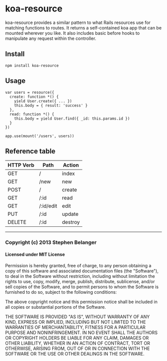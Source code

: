 # koa-resource

koa-resource provides a similar pattern to what Rails resources use for matching functions to routes. It returns a self-contained koa app that can be mounted wherever you like. It also includes basic before hooks to manipulate any request within the controller.

## Install

    npm install koa-resource

## Usage
    
    var users = resource({
      create: function *() {
        yield User.create({ ... })
        this.body = { result: 'success' }
      },
      read: function *() {
        this.body = yield User.find({ _id: this.params.id })
      }
    })

    app.use(mount('/users', users))

## Reference table

| HTTP Verb | Path      | Action  |
| --------- | --------- | ------- |
| GET       | /         | index   |
| GET       | /new      | new     |
| POST      | /         | create  |
| GET       | /:id      | read    |
| GET       | /:id/edit | edit    |
| PUT       | /:id      | update  |
| DELETE    | /:id      | destroy |

---

### Copyright (c) 2013 Stephen Belanger
#### Licensed under MIT License

Permission is hereby granted, free of charge, to any person obtaining a copy of this software and associated documentation files (the "Software"), to deal in the Software without restriction, including without limitation the rights to use, copy, modify, merge, publish, distribute, sublicense, and/or sell copies of the Software, and to permit persons to whom the Software is furnished to do so, subject to the following conditions:

The above copyright notice and this permission notice shall be included in all copies or substantial portions of the Software.

THE SOFTWARE IS PROVIDED "AS IS", WITHOUT WARRANTY OF ANY KIND, EXPRESS OR IMPLIED, INCLUDING BUT NOT LIMITED TO THE WARRANTIES OF MERCHANTABILITY, FITNESS FOR A PARTICULAR PURPOSE AND NONINFRINGEMENT. IN NO EVENT SHALL THE AUTHORS OR COPYRIGHT HOLDERS BE LIABLE FOR ANY CLAIM, DAMAGES OR OTHER LIABILITY, WHETHER IN AN ACTION OF CONTRACT, TORT OR OTHERWISE, ARISING FROM, OUT OF OR IN CONNECTION WITH THE SOFTWARE OR THE USE OR OTHER DEALINGS IN THE SOFTWARE.
